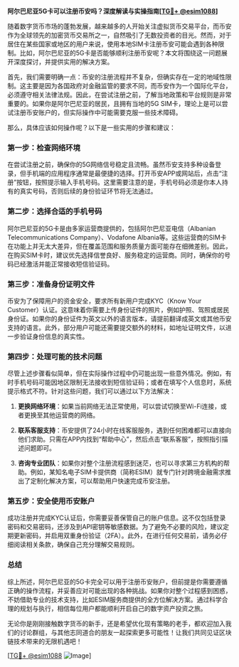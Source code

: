 **阿尔巴尼亚5G卡可以注册币安吗？深度解读与实操指南[[TG💪+ @esim1088](https://t.me/s/esim1088)]**

随着数字货币市场的蓬勃发展，越来越多的人开始关注虚拟货币交易平台，而币安作为全球领先的加密货币交易所之一，自然吸引了无数投资者的目光。然而，对于居住在某些国家或地区的用户来说，使用本地SIM卡注册币安可能会遇到各种限制。比如，阿尔巴尼亚的5G卡是否能够顺利注册币安呢？本文将围绕这一问题展开深度探讨，并提供实用的解决方案。

首先，我们需要明确一点：币安的注册流程并不复杂，但确实存在一定的地域性限制。这主要是因为各国政府对金融监管的要求不同，而币安作为一个国际化平台，必须遵守相关法律法规。因此，在尝试注册之前，了解当地政策和平台规则是非常重要的。如果你是阿尔巴尼亚的居民，且拥有当地的5G SIM卡，理论上是可以尝试注册币安账户的，但实际操作中可能需要克服一些技术障碍。

那么，具体应该如何操作呢？以下是一些实用的步骤和建议：

### 第一步：检查网络环境

在尝试注册之前，确保你的5G网络信号稳定且流畅。虽然币安支持多种设备登录，但手机端的应用程序通常是最便捷的选择。打开币安APP或网站后，点击“注册”按钮，按照提示输入手机号码。这里需要注意的是，手机号码必须是你本人持有的真实号码，否则后续的身份验证环节将无法通过。

### 第二步：选择合适的手机号码

阿尔巴尼亚的5G卡是由多家运营商提供的，包括阿尔巴尼亚电信（Albanian Telecommunications Company）、Vodafone Albania等。这些运营商的SIM卡在功能上并无太大差异，但在覆盖范围和服务质量方面可能存在细微差别。因此，在购买SIM卡时，建议优先选择信誉良好、服务稳定的运营商。同时，确保你的号码已经激活并能正常接收短信验证码。

### 第三步：准备身份证明文件

币安为了保障用户的资金安全，要求所有新用户完成KYC（Know Your Customer）认证。这意味着你需要上传身份证件的照片，例如护照、驾照或居民身份证。如果你的身份证件为英文以外的语言版本，请提前翻译成英文或其他币安支持的语言。此外，部分用户可能还需要提交额外的材料，如地址证明文件，以进一步验证身份信息的真实性。

### 第四步：处理可能的技术问题

尽管上述步骤看似简单，但在实际操作过程中仍可能出现一些意外情况。例如，有时手机号码可能因地区限制无法接收到短信验证码；或者在填写个人信息时，系统提示格式不符。针对这些问题，我们可以通过以下方法解决：

1. **更换网络环境**：如果当前网络无法正常使用，可以尝试切换至Wi-Fi连接，或者更换至其他运营商的网络。
   
2. **联系客服支持**：币安提供了24小时在线客服服务，遇到任何困难都可以直接向他们求助。只需在APP内找到“帮助中心”，然后点击“联系客服”，按照指引描述问题即可。

3. **咨询专业团队**：如果你对整个注册流程感到迷茫，也可以寻求第三方机构的帮助。例如，某知名电子SIM卡提供商（简称ESIM）就专门针对跨境金融需求推出了定制化解决方案，可以帮助用户快速完成币安注册。

### 第五步：安全使用币安账户

成功注册并完成KYC认证后，你需要妥善保管自己的账户信息。这不仅包括登录密码和交易密码，还涉及到API密钥等敏感数据。为了避免不必要的风险，建议定期更新密码，并启用双重身份验证（2FA）。此外，在进行任何交易前，请务必仔细阅读相关条款，确保自己充分理解交易规则。

### 总结

综上所述，阿尔巴尼亚的5G卡完全可以用于注册币安账户，但前提是你需要遵循正确的操作流程，并妥善应对可能出现的各种挑战。如果你对整个过程感到困惑，不妨借助专业的技术支持，比如ESIM服务商提供的全方位解决方案。通过科学合理的规划与执行，相信每位用户都能顺利开启自己的数字资产投资之旅。

无论你是刚刚接触数字货币的新手，还是希望优化现有策略的老手，都欢迎加入我们的讨论群组，与其他志同道合的朋友一起探索更多可能性！让我们共同见证区块链技术带来的无限机遇吧！

[[TG💪+ @esim1088](https://t.me/s/esim1088) ![Image](https://i.postimg.cc/4NQfJmqS/Snipaste-2025-05-13-00-14-12.png)]